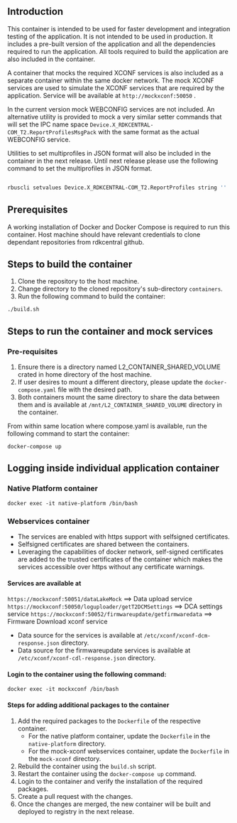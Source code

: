 
## Introduction

This container is intended to be used for faster development and integration testing of the application. It is not intended to be used in production.
It includes a pre-built version of the application and all the dependencies required to run the application.
All tools required to build the application are also included in the container.

A container that mocks the required XCONF services is also included as a separate container within the same docker network.
The mock XCONF services are used to simulate the XCONF services that are required by the application.
Service will be available at `http://mockxconf:50050` .

In the current version mock WEBCONFIG services are not included.
An alternative utility is provided to mock a very similar setter commands that will set the IPC name space `Device.X_RDKCENTRAL-COM_T2.ReportProfilesMsgPack` with the same format as the actual WEBCONFIG service.

Utilities to set multiprofiles in JSON format will also be included in the container in the next release.
Until next release please use the following command to set the multiprofiles in JSON format.

```bash

rbuscli setvalues Device.X_RDKCENTRAL-COM_T2.ReportProfiles string ''

```


## Prerequisites
A working installation of Docker and Docker Compose is required to run this container.
Host machine should have relevant credentials to clone dependant repositories from rdkcentral github.

## Steps to build the container
1. Clone the repository to the host machine.
2. Change directory to the cloned repository's sub-directory `containers`.
3. Run the following command to build the container:
```
./build.sh
```

## Steps to run the container and mock services

### Pre-requisites
1. Ensure there is a directory named L2_CONTAINER_SHARED_VOLUME crated in home directory of the host machine.
2. If user desires to mount a different directory, please update the `docker-compose.yaml` file with the desired path.
3. Both containers mount the same directory to share the data between them and is available at `/mnt/L2_CONTAINER_SHARED_VOLUME` directory in the container.

From within same location where compose.yaml is available, run the following command to start the container:
```
docker-compose up
```

## Logging inside individual application container
### Native Platform container
```
docker exec -it native-platform /bin/bash
```
### Webservices container
- The services are enabled with https support with selfsigned certificates.
- Selfsigned certificates are shared between the containers.
- Leveraging the capabilities of docker network, self-signed certificates are added to the trusted certificates of the container which makes the services accessible over https without any certificate warnings.


#### Services are available at 
`https://mockxconf:50051/dataLakeMock` ==> Data upload service
`https://mockxconf:50050/loguploader/getT2DCMSettings` ==> DCA settings service
`https://mockxconf:50052/firmwareupdate/getfirmwaredata` ==> Firmware Download xconf service

- Data source for the services is available at `/etc/xconf/xconf-dcm-response.json` directory.
- Data source for the firmwareupdate services is available at `/etc/xconf/xconf-cdl-response.json` directory.

#### Login to the container using the following command:
```
docker exec -it mockxconf /bin/bash
```

#### Steps for adding additional packages to the container
1. Add the required packages to the `Dockerfile` of the respective container.
   - For the native platform container, update the `Dockerfile` in the `native-platform` directory.
    - For the mock-xconf webservices container, update the `Dockerfile` in the `mock-xconf` directory.
2. Rebuild the container using the `build.sh` script.
3. Restart the container using the `docker-compose up` command.
4. Login to the container and verify the installation of the required packages.
5. Create a pull request with the changes.
6. Once the changes are merged, the new container will be built and deployed to registry in the next release.

